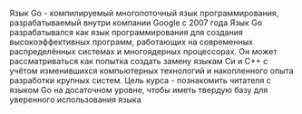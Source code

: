 Язык Go - компилируемый многопоточный язык программирования, разрабатываемый внутри компании Google с 2007 года
Язык Go разрабатывался как язык программирования для создания высокоэффективных программ, работающих на современных распределённых системах и многоядерных процессорах. Он может рассматриваться как попытка создать замену языкам Си и C++ с учётом изменившихся компьютерных технологий и накопленного опыта разработки крупных систем.
Цель курса - познакомить читателя с языком Go на досаточном уровне, чтобы иметь твердую базу для уверенного использования языка
